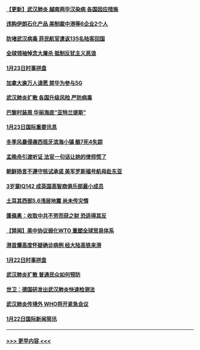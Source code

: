 #### [【更新】武汉肺炎 越南两华汉染病 各国因应措施](../pages/prog202/a102758911.md?t=01241501) 
#### [违购伊朗石化产品 美制裁中港等6企业2个人](../pages/prog202/a102759952.md?t=01241501) 
#### [防堵武汉病毒 菲民航官遣返135名陆客回国](../pages/prog202/a102759946.md?t=01241501) 
#### [全球领袖悼念大屠杀 抵制反犹主义恶浪](../pages/prog202/a102759678.md?t=01241501) 
#### [1月23日时事拼盘](../pages/prog202/a102759599.md?t=01241501) 
#### [加拿大逾万人请愿 禁华为参与5G](../pages/prog202/a102759553.md?t=01241501) 
#### [武汉肺炎扩散 各国升级风险 严防病毒](../pages/prog202/a102759400.md?t=01241501) 
#### [巴黎时装周 华丽海底“亚特兰提斯”](../pages/prog202/a102759217.md?t=01241501) 
#### [1月23日国际重要讯息](../pages/prog202/a102759199.md?t=01241501) 
#### [冬季风暴侵袭西班牙滨海小镇 酿7死4失踪](../pages/prog202/a102759119.md?t=01241501) 
#### [孟晚舟引渡听证 法官一句话让她的律师慌了](../pages/prog202/a102759060.md?t=01241501) 
#### [朝鲜扬言不遵守核试承诺 美军罗斯福号航母赴东亚](../pages/prog202/a102759001.md?t=01241501) 
#### [3岁童IQ142 成英国高智商俱乐部最小成员](../pages/prog202/a102758990.md?t=01241501) 
#### [土耳其西部5.6浅层地震 尚未传灾情](../pages/prog202/a102758903.md?t=01241501) 
#### [蓬佩奥：收取中共不劳而获之财 恐适得其反](../pages/prog202/a102758889.md?t=01241501) 
#### [【禁闻】美中协议弱化WTO 重塑全球贸易体系](../pages/prog202/a102758790.md?t=01241501) 
#### [港首爆高度怀疑确诊病例 经大陆高铁来港](../pages/prog202/a102758613.md?t=01241501) 
#### [1月22日时事拼盘](../pages/prog202/a102758615.md?t=01241501) 
#### [武汉肺炎扩散 普通民众如何预防](../pages/prog202/a102758504.md?t=01241501) 
#### [世卫：德国研发出武汉肺炎快速检测法](../pages/prog202/a102758495.md?t=01241501) 
#### [武汉肺炎传境外 WHO将开紧急会议](../pages/prog202/a102758437.md?t=01241501) 
#### [1月22日国际新闻简讯](../pages/prog202/a102758231.md?t=01241501) 

----
#### [ >>> 更早内容 <<< ](../indexes/prog202-earlier.md)
